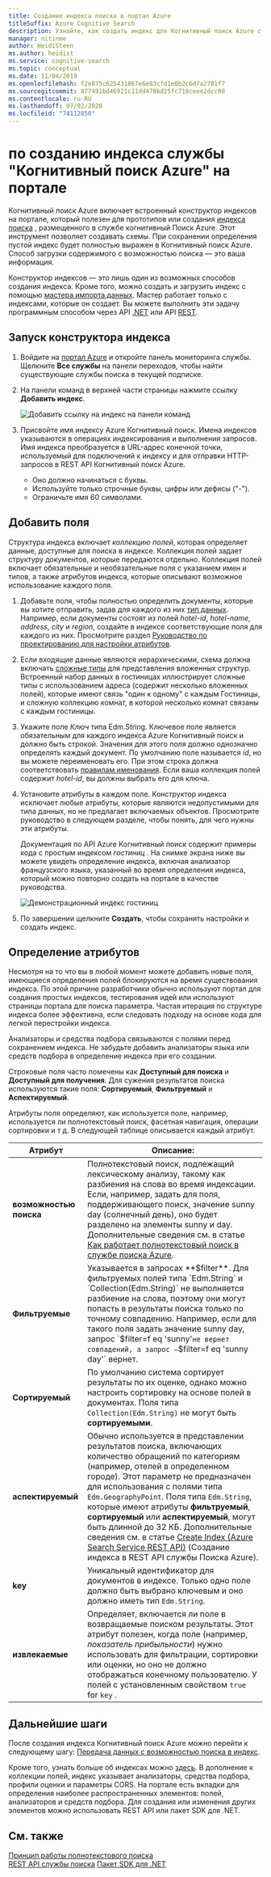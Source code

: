 ```yaml
---
title: Создание индекса поиска в портал Azure
titleSuffix: Azure Cognitive Search
description: Узнайте, как создать индекс для Когнитивный поиск Azure с помощью встроенного конструктора индексов портала.
manager: nitinme
author: HeidiSteen
ms.author: heidist
ms.service: cognitive-search
ms.topic: conceptual
ms.date: 11/04/2019
ms.openlocfilehash: f2e875c625431867e6e83cfd1e0b2c6d7a2781f7
ms.sourcegitcommit: 877491bd46921c11dd478bd25fc718ceee2dcc08
ms.contentlocale: ru-RU
ms.lasthandoff: 07/02/2020
ms.locfileid: "74112850"
---
```

# <a name="create-an-azure-cognitive-search-index-in-the-portal"></a>по созданию индекса службы "Когнитивный поиск Azure" на портале

Когнитивный поиск Azure включает встроенный конструктор индексов на портале, который полезен для прототипов или создания [индекса поиска](search-what-is-an-index.md) , размещенного в службе когнитивный Поиск Azure. Этот инструмент позволяет создавать схемы. При сохранении определения пустой индекс будет полностью выражен в Когнитивный поиск Azure. Способ загрузки содержимого с возможностью поиска — это ваша информация.

Конструктор индексов — это лишь один из возможных способов создания индекса. Кроме того, можно создать и загрузить индекс с помощью [мастера импорта данных](search-get-started-portal.md). Мастер работает только с индексами, которые он создает. Вы можете выполнить эти задачу программным способом через API [.NET](search-create-index-dotnet.md) или API [REST](search-create-index-rest-api.md).

## <a name="start-index-designer"></a>Запуск конструктора индекса

1. Войдите на [портал Azure](https://portal.azure.com) и откройте панель мониторинга службы. Щелкните **Все службы** на панели переходов, чтобы найти существующие службы поиска в текущей подписке. 

2. На панели команд в верхней части страницы нажмите ссылку **Добавить индекс**.

   ![Добавить ссылку на индекс на панели команд](media/search-create-index-portal/add-index.png "Добавить ссылку на индекс на панели команд")

3. Присвойте имя индексу Azure Когнитивный поиск. Имена индексов указываются в операциях индексирования и выполнения запросов. Имя индекса преобразуется в URL-адрес конечной точки, используемый для подключений к индексу и для отправки HTTP-запросов в REST API Когнитивный поиск Azure.

   * Оно должно начинаться с буквы.
   * Используйте только строчные буквы, цифры или дефисы ("-").
   * Ограничьте имя 60 символами.

## <a name="add-fields"></a>Добавить поля

Структура индекса включает *коллекцию полей*, которая определяет данные, доступные для поиска в индексе. Коллекция полей задает структуру документов, которые передаются отдельно. Коллекция полей включает обязательные и необязательные поля с указанием имен и типов, а также атрибутов индекса, которые описывают возможное использование каждого поля.

1. Добавьте поля, чтобы полностью определить документы, которые вы хотите отправить, задав для каждого из них [тип данных](https://docs.microsoft.com/rest/api/searchservice/supported-data-types). Например, если документы состоят из полей *hotel-id*, *hotel-name*, *address*, *city* и *region*, создайте в индексе соответствующие поля для каждого из них. Просмотрите раздел [Руководство по проектированию для настройки атрибутов](#design).

1. Если входящие данные являются иерархическими, схема должна включать [сложные типы](search-howto-complex-data-types.md) для представления вложенных структур. Встроенный набор данных в гостиницах иллюстрирует сложные типы с использованием адреса (содержит несколько вложенных полей), которые имеют связь "один к одному" с каждым Гостиницы, и сложную коллекцию комнат, в которой несколько комнат связаны с каждым гостиницы. 

1. Укажите поле *Ключ* типа Edm.String. Ключевое поле является обязательным для каждого индекса Azure Когнитивный поиск и должно быть строкой. Значения для этого поля должно однозначно определять каждый документ. По умолчанию поле называется *id*, но вы можете переименовать его. При этом строка должна соответствовать [правилам именования](https://docs.microsoft.com/rest/api/searchservice/Naming-rules). Если ваша коллекция полей содержит *hotel-id*, вы должны выбрать его для ключа. 

1. Установите атрибуты в каждом поле. Конструктор индекса исключает любые атрибуты, которые являются недопустимыми для типа данных, но не предлагает включаемых объектов. Просмотрите руководство в следующем разделе, чтобы понять, для чего нужны эти атрибуты.

    Документация по API Azure Когнитивный поиск содержит примеры кода с простым индексом *гостиниц* . На снимке экрана ниже вы можете увидеть определение индекса, включая анализатор французского языка, указанный во время определения индекса, который можно повторно создать на портале в качестве руководства.

    ![Демонстрационный индекс гостиниц](media/search-create-index-portal/field-definitions.png "Демонстрационный индекс гостиниц")

1. По завершении щелкните **Создать**, чтобы сохранить настройки и создать индекс.

<a name="design"></a>

## <a name="set-attributes"></a>Определение атрибутов

Несмотря на то что вы в любой момент можете добавить новые поля, имеющиеся определения полей блокируются на время существования индекса. По этой причине разработчики обычно используют портал для создания простых индексов, тестирования идей или используют страницы портала для поиска параметра. Частая итерация по структуре индекса более эффективна, если следовать подходу на основе кода для легкой перестройки индекса.

Анализаторы и средства подбора связываются с полями перед сохранением индекса. Не забудьте добавить анализаторы языка или средств подбора в определение индекса при его создании.

Строковые поля часто помечены как **Доступный для поиска** и **Доступный для получения**. Для сужения результатов поиска используются такие поля: **Сортируемый**, **Фильтруемый** и **Аспектируемый**.

Атрибуты поля определяют, как используется поле, например, используется ли полнотекстовый поиск, фасетная навигация, операции сортировки и т д. В следующей таблице описывается каждый атрибут.

|Атрибут|Описание:|  
|---------------|-----------------|  
|**возможностью поиска**|Полнотекстовый поиск, подлежащий лексическому анализу, такому как разбиения на слова во время индексации. Если, например, задать для поля, поддерживающего поиск, значение sunny day (солнечный день), оно будет разделено на элементы sunny и day. Дополнительные сведения см. в статье [Как работает полнотекстовый поиск в службе поиска Azure](search-lucene-query-architecture.md).|  
|**Фильтруемые**|Указывается в запросах **$filter**. Для фильтруемых полей типа `Edm.String` и `Collection(Edm.String)` не выполняется разбиение на слова, поэтому они могут попасть в результаты поиска только по точному совпадению. Например, если для такого поля задать значение sunny day, запрос `$filter=f eq 'sunny'` не вернет совпадений, а запрос — `$filter=f eq 'sunny day'` вернет. |  
|**Сортируемый**|По умолчанию система сортирует результаты по их оценке, однако можно настроить сортировку на основе полей в документах. Поля типа `Collection(Edm.String)` не могут быть **сортируемыми**. |  
|**аспектируемый**|Обычно используется в представлении результатов поиска, включающих количество обращений по категориям (например, отелей в определенном городе). Этот параметр не предназначен для использования с полями типа `Edm.GeographyPoint`. Поля типа `Edm.String`, которые имеют атрибуты **фильтруемый**, **сортируемый** или **аспектируемый**, могут быть длинной до 32 КБ. Дополнительные сведения см. в статье [Create Index (Azure Search Service REST API)](https://docs.microsoft.com/rest/api/searchservice/create-index) (Создание индекса в REST API службы Поиска Azure).|  
|**key**|Уникальный идентификатор для документов в индексе. Только одно поле должно быть выбрано ключевым и оно должно иметь тип `Edm.String`.|  
|**извлекаемые**|Определяет, включается ли поле в возвращаемые поиском результаты. Этот атрибут полезен, когда поле (например, *показатель прибыльности*) нужно использовать для фильтрации, сортировки или оценки, но оно не должно отображаться конечному пользователю. У полей с установленным свойством `true` for `key` .|  

## <a name="next-steps"></a>Дальнейшие шаги

После создания индекса Когнитивный поиск Azure можно перейти к следующему шагу: [Передача данных с возможностью поиска в индекс](search-what-is-data-import.md).

Кроме того, узнать больше об индексах можно [здесь](search-what-is-an-index.md). В дополнение к коллекции полей, индекс указывает анализаторы, средства подбора, профили оценки и параметры CORS. На портале есть вкладки для определения наиболее распространенных элементов: полей, анализаторов и средств подбора. Для создания или изменения других элементов можно использовать REST API или пакет SDK для .NET.

## <a name="see-also"></a>См. также

 [Принцип работы полнотекстового поиска](search-lucene-query-architecture.md)  
 [REST API службы поиска](https://docs.microsoft.com/rest/api/searchservice/) [Пакет SDK для .NET](https://docs.microsoft.com/dotnet/api/overview/azure/search?view=azure-dotnet)

